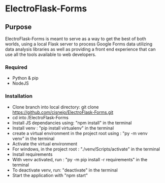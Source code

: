 ﻿# ElectroFlask-Forms 
 ## Purpose
  ElectroFlask-Forms is meant to serve as a way to get the best of both worlds, using a local Flask server to process Google Forms data utilizing data analysis libraries as well as providing a front end experience that can use all the tools available to web developers.
 ### Required 
  - Python & pip
  - NodeJS
  ### Installation
 - Clone branch into local directory: git clone https://github.com/cisnejo/ElectroFlask-Forms.git
 - cd into /ElectroFlask-Forms
 - Install JS dependancies using: "npm install" in the terminal
 - Install venv : "pip install virtualenv" in the terminal
 - create a virtual environment in the project root using : "py -m venv venv" in the terminal
 - Activate the virtual environment
 - For windows, in the project root : "./venv/Scripts/activate" in the terminal
 - Install requirements
 - With venv activated, run : "py -m pip install -r requirements" in the terminal
 - To deactivate venv, run: "deactivate" in the terminal
 - Start the application with "npm start"
